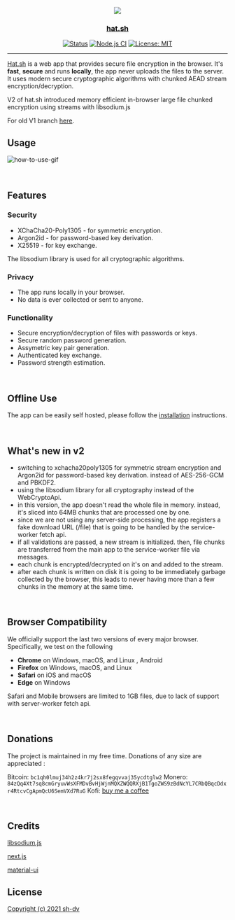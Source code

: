 
<p align="center">
  <a href="#" rel="noopener">
 <img src="https://i.imgur.com/F8nNzHi.png"></a>
</p>

<a href="https://hat.sh" style="color:#000"><h3 align="center">hat.sh</h3></a>

<div align="center">

  [![Status](https://img.shields.io/badge/status-active-success.svg)](#)
  [![Node.js CI](https://github.com/sh-dv/hat.sh/actions/workflows/node.js.yml/badge.svg?branch=v2-beta)](https://github.com/sh-dv/hat.sh/actions/workflows/node.js.yml)
  [![License: MIT](https://img.shields.io/badge/license-MIT-blue.svg)](#)


</div>

---

[Hat.sh](https://hat.sh) is a web app that provides secure file encryption in the browser. It's **fast**, **secure** and runs **locally**, the app never uploads the files to the server. It uses modern secure cryptographic algorithms with chunked AEAD stream encryption/decryption.

V2 of hat.sh introduced memory efficient in-browser large file chunked encryption using streams with libsodium.js

For old V1 branch [here](https://github.com/sh-dv/hat.sh/tree/v1.5).
## Usage

![how-to-use-gif](https://i.imgur.com/KI7Q0QE.gif)

<br>

## Features


### Security

- XChaCha20-Poly1305 - for symmetric encryption.
- Argon2id - for password-based key derivation.
- X25519 - for key exchange.

The libsodium library is used for all cryptographic algorithms.


### Privacy

- The app runs locally in your browser.
- No data is ever collected or sent to anyone.​


### Functionality

- Secure encryption/decryption of files with passwords or keys.
- Secure random password generation.
- Assymetric key pair generation.
- Authenticated key exchange.
- Password strength estimation.

<br>

## Offline Use

The app can be easily self hosted, please follow the [installation](https://hat.sh/about/#installation) instructions.

<br>

## What's new in v2

- switching to xchacha20poly1305 for symmetric stream encryption and Argon2id for password-based key derivation. instead of AES-256-GCM and PBKDF2.
- using the libsodium library for all cryptography instead of the WebCryptoApi.
- in this version, the app doesn't read the whole file in memory. instead, it's sliced into 64MB chunks that are processed one by one.
- since we are not using any server-side processing, the app registers a fake download URL (/file) that is going to be handled by the service-worker fetch api.
- if all validations are passed, a new stream is initialized. then, file chunks are transferred from the main app to the 
service-worker file via messages.
- each chunk is encrypted/decrypted on it's on and added to the stream.
- after each chunk is written on disk it is going to be immediately garbage collected by the browser, this leads to never having more than a few chunks in the memory at the same time.

<br>

## Browser Compatibility
We officially support the last two versions of every major browser. Specifically, we test on the following 
-   **Chrome**  on Windows, macOS, and Linux , Android
-   **Firefox**  on Windows, macOS, and Linux
-   **Safari**  on iOS and macOS
-   **Edge**  on Windows

Safari and Mobile browsers are limited to 1GB files, due to lack of support with server-worker fetch api.

<br>

## Donations

The project is maintained in my free time. Donations of any size are appreciated :

Bitcoin: `bc1qh0lmuj34h2z4kr7j2sx8fegqvvaj35ycdtglw2`
Monero: `84zQq4Xt7sq8cmGryuvWsXFMDvBvHjWjnMQXZWQQRXjB1TgoZWS9zBdNcYL7CRbQBqcDdxr4RtcvCgApmQcU6SemVXd7RuG`
Kofi: [buy me a coffee](https://ko-fi.com/shdvapps)

<br>

## Credits

[libsodium.js](https://github.com/jedisct1/libsodium.js)

[next.js](https://nextjs.org/)

[material-ui](https://material-ui.com/)

## License
[Copyright (c) 2021 sh-dv](https://github.com/sh-dv/hat.sh/blob/master/LICENSE)

